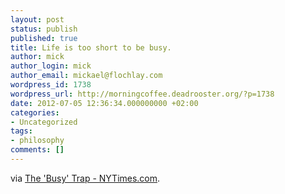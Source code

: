 ```yaml
---
layout: post
status: publish
published: true
title: Life is too short to be busy.
author: mick
author_login: mick
author_email: mickael@flochlay.com
wordpress_id: 1738
wordpress_url: http://morningcoffee.deadrooster.org/?p=1738
date: 2012-07-05 12:36:34.000000000 +02:00
categories:
- Uncategorized
tags:
- philosophy
comments: []
---
```

via <a href="http://opinionator.blogs.nytimes.com/2012/06/30/the-busy-trap/">The 'Busy' Trap - NYTimes.com</a>.
